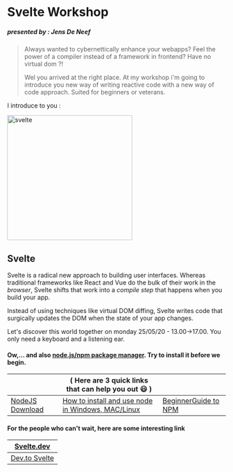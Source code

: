 # Svelte Workshop

##### presented by :  Jens De Neef

> Always wanted to cybernettically enhance your webapps?  Feel the power of a compiler instead of a framework in frontend? Have no virtual dom ?!
>
> Wel you arrived at the right place. At my workshop i'm going to introduce you new way of writing reactive code with a new way of code approach. Suited for beginners or veterans.
>

I  introduce to you : 

 <img src="https://i2.wp.com/css-tricks.com/wp-content/uploads/2020/01/svelte-radiant.png?fit=1200%2C600&amp;ssl=1" alt="svelte" style="width: 30vw;display: flex;justify-content: center;" />

## Svelte

Svelte is a radical new approach to building user interfaces. Whereas traditional frameworks like React and Vue do the bulk of their work in  the *browser*, Svelte shifts that work into a *compile step* that happens when you build your app.

Instead of using techniques like virtual DOM diffing, Svelte writes code that  surgically updates the DOM when the state of your app changes.

Let's discover this world together on monday 25/05/20 - 13.00->17.00. You only need a keyboard and a listening ear.

#### Ow,... and also <u>**node.js/npm package manager**</u>. Try to install it before we begin.

|                                                    | ( Here are 3 quick links that can help you out :smiley: )    |                                                              |
| -------------------------------------------------- | ------------------------------------------------------------ | ------------------------------------------------------------ |
| [NodeJS Download](https://nodejs.org/en/download/) | [How to install and use node in Windows, MAC/Linux](https://www.taniarascia.com/how-to-install-and-use-node-js-and-npm-mac-and-windows/) | [BeginnerGuide to NPM](https://www.sitepoint.com/beginners-guide-node-package-manager/) |

#### For the people who can't wait, here are some interesting link

| [Svelte.dev](https://svelte.dev/)        |
| ---------------------------------------- |
| [Dev.to Svelte](https://dev.to/t/svelte) |







 



